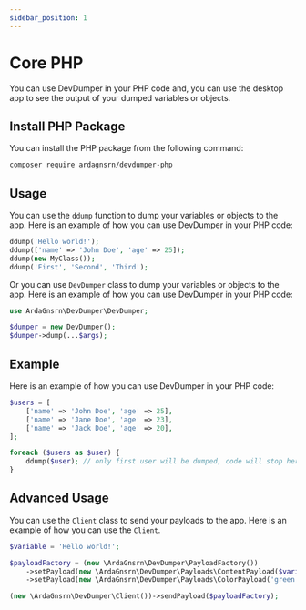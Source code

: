 ```yaml
---
sidebar_position: 1
---
```


# Core PHP

You can use DevDumper in your PHP code and, you can use the desktop app to see the output of your dumped variables or
objects.

## Install PHP Package

You can install the PHP package from the following command:

```bash
composer require ardagnsrn/devdumper-php
```

## Usage

You can use the `ddump` function to dump your variables or objects to the app. Here is an example of how you can use
DevDumper in your PHP code:

```php
ddump('Hello world!');
ddump(['name' => 'John Doe', 'age' => 25]);
ddump(new MyClass());
ddump('First', 'Second', 'Third');
```

Or you can use `DevDumper` class to dump your variables or objects to the app. Here is an example of how you can use
DevDumper in your PHP code:

```php
use ArdaGnsrn\DevDumper\DevDumper;

$dumper = new DevDumper();
$dumper->dump(...$args);
```

## Example

Here is an example of how you can use DevDumper in your PHP code:

```php
$users = [
    ['name' => 'John Doe', 'age' => 25],
    ['name' => 'Jane Doe', 'age' => 23],
    ['name' => 'Jack Doe', 'age' => 20],
];

foreach ($users as $user) {
    ddump($user); // only first user will be dumped, code will stop here
}
```

## Advanced Usage

You can use the `Client` class to send your payloads to the app. Here is an example of how you can use the `Client`.

```php 
$variable = 'Hello world!';

$payloadFactory = (new \ArdaGnsrn\DevDumper\PayloadFactory())
    ->setPayload(new \ArdaGnsrn\DevDumper\Payloads\ContentPayload($variable))
    ->setPayload(new \ArdaGnsrn\DevDumper\Payloads\ColorPayload('green'));

(new \ArdaGnsrn\DevDumper\Client())->sendPayload($payloadFactory);
```